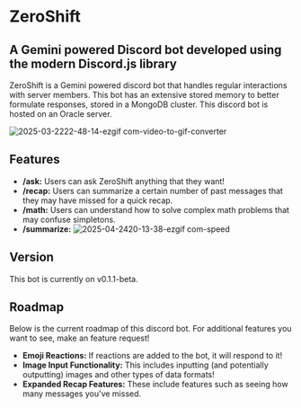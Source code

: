 # ZeroShift

## A Gemini powered Discord bot developed using the modern Discord.js library

ZeroShift is a Gemini powered discord bot that handles regular interactions with server members.  This bot has an extensive stored memory to better formulate responses, stored in a MongoDB cluster.  This discord bot is hosted on an Oracle server.

![2025-03-2222-48-14-ezgif com-video-to-gif-converter](https://github.com/user-attachments/assets/7c59cc30-9d22-41e2-b60e-0f1d0f809e5c)

## Features

- **/ask:** Users can ask ZeroShift anything that they want!
- **/recap:** Users can summarize a certain number of past messages that they may have missed for a quick recap.
- **/math:** Users can understand how to solve complex math problems that may confuse simpletons.
- **/summarize:**
![2025-04-2420-13-38-ezgif com-speed](https://github.com/user-attachments/assets/867453fd-7584-412e-813b-066985c4a567)


## Version

This bot is currently on v0.1.1-beta.

## Roadmap

Below is the current roadmap of this discord bot.  For additional features you want to see, make an feature request!

- **Emoji Reactions:** If reactions are added to the bot, it will respond to it!
- **Image Input Functionality:** This includes inputting (and potentially outputting) images and other types of data formats!
- **Expanded Recap Features:** These include features such as seeing how many messages you've missed.


